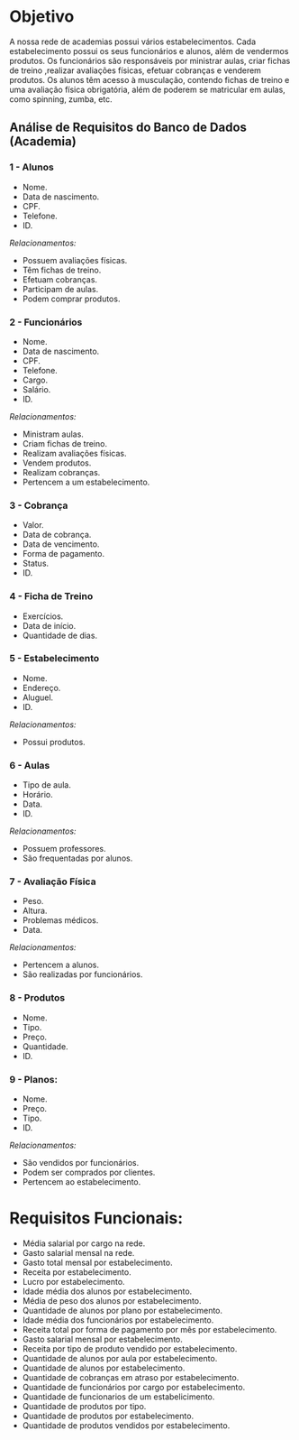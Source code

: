 # Objetivo

A nossa rede de academias possui vários estabelecimentos. Cada estabelecimento possui os seus funcionários e alunos, além de vendermos produtos. Os funcionários são responsáveis por ministrar aulas, criar fichas de treino ,realizar avaliações físicas, efetuar cobranças e venderem produtos. Os alunos têm acesso à musculação, contendo fichas de treino e uma avaliação física obrigatória, além de poderem se matricular em aulas, como spinning, zumba, etc.

## Análise de Requisitos do Banco de Dados (Academia)

### 1 - Alunos
- Nome.
- Data de nascimento.
- CPF.
- Telefone.
- ID.

_Relacionamentos:_
- Possuem avaliações físicas.
- Têm fichas de treino.
- Efetuam cobranças.
- Participam de aulas.
- Podem comprar produtos.


### 2 - Funcionários
- Nome.
- Data de nascimento.
- CPF.
- Telefone.
- Cargo.
- Salário.
- ID.

_Relacionamentos:_
- Ministram aulas.
- Criam fichas de treino.
- Realizam avaliações físicas.
- Vendem produtos.
- Realizam cobranças.
- Pertencem a um estabelecimento.


### 3 - Cobrança
- Valor.
- Data de cobrança.
- Data de vencimento.
- Forma de pagamento.
- Status.
- ID.

### 4 - Ficha de Treino
- Exercícios.
- Data de início.
- Quantidade de dias.


### 5 - Estabelecimento
- Nome.
- Endereço.
- Aluguel.
- ID.

_Relacionamentos:_
- Possui produtos.


### 6 - Aulas
- Tipo de aula.
- Horário.
- Data.
- ID.

_Relacionamentos:_
- Possuem professores.
- São frequentadas por alunos.


### 7 - Avaliação Física
- Peso.
- Altura.
- Problemas médicos.
- Data.

_Relacionamentos:_
- Pertencem a alunos.
- São realizadas por funcionários.


### 8 - Produtos
- Nome.
- Tipo.
- Preço.
- Quantidade.
- ID.

### 9 - Planos:
- Nome.
- Preço.
- Tipo.
- ID.

_Relacionamentos:_
- São vendidos por funcionários.
- Podem ser comprados por clientes.
- Pertencem ao estabelecimento.


# Requisitos Funcionais:
- Média salarial por cargo na rede.
- Gasto salarial mensal na rede.
- Gasto total mensal por estabelecimento.
- Receita por estabelecimento.
- Lucro por estabelecimento.
- Idade média dos alunos por estabelecimento.
- Média de peso dos alunos por estabelecimento.
- Quantidade de alunos por plano por estabelecimento.
- Idade média dos funcionários por estabelecimento.
- Receita total por forma de pagamento por mês por estabelecimento.
- Gasto salarial mensal por estabelecimento.
- Receita por tipo de produto vendido por estabelecimento.
- Quantidade de alunos por aula por estabelecimento.
- Quantidade de alunos por estabelecimento.
- Quantidade de cobranças em atraso por estabelecimento.
- Quantidade de funcionários por cargo por estabelecimento.
- Quantidade de funcionarios de um estabelicimento.
- Quantidade de produtos por tipo.
- Quantidade de produtos por estabelecimento.
- Quantidade de produtos vendidos por estabelecimento.

